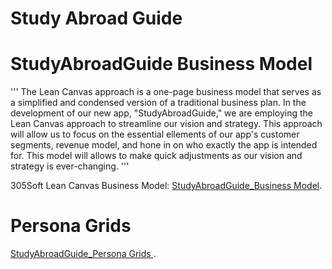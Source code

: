 # Study Abroad Guide

# StudyAbroadGuide Business Model

'''
The Lean Canvas approach is a one-page business model that serves as a simplified and condensed version of a traditional business plan. In the development of our new app, "StudyAbroadGuide," we are employing the Lean Canvas approach to streamline our vision and strategy. This approach will allow us to focus on the essential ellements of our app's customer segments, revenue model, and hone in on who exactly the app is intended for. This model will allows to make quick adjustments as our vision and strategy is ever-changing. 
'''

305Soft Lean Canvas Business Model: [StudyAbroadGuide_Business Model](https://docs.google.com/presentation/d/1iqGstwVkk-k3d_zwgSb5JqizZxQES7xS3DuAs7H-OMs/edit?usp=sharing).

# Persona Grids 

 [StudyAbroadGuide_Persona Grids ](https://docs.google.com/presentation/d/1sbAjLwfLqEJ79Eh1rdmuhzWfYetgkLcDNvCNk34xBnA/edit?usp=sharing).

